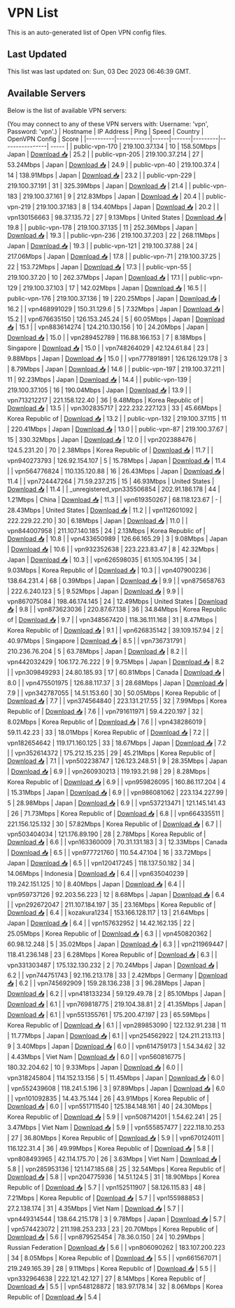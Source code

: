 # VPN List

This is an auto-generated list of Open VPN config files.

## Last Updated

This list was last updated on: Sun, 03 Dec 2023 06:46:39 GMT.

## Available Servers

Below is the list of available VPN servers:

(You may connect to any of these VPN servers with: Username: 'vpn', Password: 'vpn'.)
| Hostname | IP Address | Ping | Speed | Country | OpenVPN Config | Score |
|----------|------------|------|-------|---------|----------------| ----- |
| public-vpn-170 | 219.100.37.134 | 10 | 158.50Mbps | Japan | [Download 📥](./configs/server_0_JP.ovpn) | 25.2 |
| public-vpn-205 | 219.100.37.214 | 27 | 53.24Mbps | Japan | [Download 📥](./configs/server_1_JP.ovpn) | 24.9 |
| public-vpn-40 | 219.100.37.4 | 14 | 138.91Mbps | Japan | [Download 📥](./configs/server_2_JP.ovpn) | 23.2 |
| public-vpn-229 | 219.100.37.191 | 31 | 325.39Mbps | Japan | [Download 📥](./configs/server_3_JP.ovpn) | 21.4 |
| public-vpn-183 | 219.100.37.161 | 9 | 212.83Mbps | Japan | [Download 📥](./configs/server_4_JP.ovpn) | 20.4 |
| public-vpn-219 | 219.100.37.183 | 8 | 134.40Mbps | Japan | [Download 📥](./configs/server_5_JP.ovpn) | 20.2 |
| vpn130156663 | 98.37.135.72 | 27 | 9.13Mbps | United States | [Download 📥](./configs/server_6_US.ovpn) | 19.8 |
| public-vpn-178 | 219.100.37.135 | 11 | 252.36Mbps | Japan | [Download 📥](./configs/server_7_JP.ovpn) | 19.3 |
| public-vpn-236 | 219.100.37.203 | 22 | 268.11Mbps | Japan | [Download 📥](./configs/server_8_JP.ovpn) | 19.3 |
| public-vpn-121 | 219.100.37.88 | 24 | 217.06Mbps | Japan | [Download 📥](./configs/server_9_JP.ovpn) | 17.8 |
| public-vpn-71 | 219.100.37.25 | 22 | 153.72Mbps | Japan | [Download 📥](./configs/server_10_JP.ovpn) | 17.3 |
| public-vpn-55 | 219.100.37.20 | 10 | 262.37Mbps | Japan | [Download 📥](./configs/server_11_JP.ovpn) | 17.1 |
| public-vpn-129 | 219.100.37.103 | 17 | 142.02Mbps | Japan | [Download 📥](./configs/server_12_JP.ovpn) | 16.5 |
| public-vpn-176 | 219.100.37.136 | 19 | 220.25Mbps | Japan | [Download 📥](./configs/server_13_JP.ovpn) | 16.2 |
| vpn468991029 | 150.31.129.6 | 5 | 7.32Mbps | Japan | [Download 📥](./configs/server_14_JP.ovpn) | 15.2 |
| vpn676635150 | 126.153.245.24 | 5 | 60.05Mbps | Japan | [Download 📥](./configs/server_15_JP.ovpn) | 15.1 |
| vpn883614274 | 124.210.130.156 | 10 | 24.20Mbps | Japan | [Download 📥](./configs/server_16_JP.ovpn) | 15.0 |
| vpn289452789 | 116.88.166.153 | 7 | 8.18Mbps | Singapore | [Download 📥](./configs/server_17_SG.ovpn) | 15.0 |
| vpn748264029 | 42.124.61.84 | 23 | 9.88Mbps | Japan | [Download 📥](./configs/server_18_JP.ovpn) | 15.0 |
| vpn777891891 | 126.126.129.178 | 3 | 8.79Mbps | Japan | [Download 📥](./configs/server_19_JP.ovpn) | 14.6 |
| public-vpn-197 | 219.100.37.211 | 11 | 92.23Mbps | Japan | [Download 📥](./configs/server_20_JP.ovpn) | 14.4 |
| public-vpn-139 | 219.100.37.105 | 16 | 190.04Mbps | Japan | [Download 📥](./configs/server_21_JP.ovpn) | 13.9 |
| vpn713212217 | 221.158.122.40 | 36 | 9.48Mbps | Korea Republic of | [Download 📥](./configs/server_22_KR.ovpn) | 13.5 |
| vpn302835717 | 222.232.227.123 | 33 | 45.66Mbps | Korea Republic of | [Download 📥](./configs/server_23_KR.ovpn) | 13.2 |
| public-vpn-132 | 219.100.37.115 | 11 | 220.41Mbps | Japan | [Download 📥](./configs/server_24_JP.ovpn) | 13.0 |
| public-vpn-87 | 219.100.37.67 | 15 | 330.32Mbps | Japan | [Download 📥](./configs/server_25_JP.ovpn) | 12.0 |
| vpn202388476 | 124.5.231.20 | 70 | 2.38Mbps | Korea Republic of | [Download 📥](./configs/server_26_KR.ovpn) | 11.7 |
| vpn940273793 | 126.92.154.107 | 5 | 15.78Mbps | Japan | [Download 📥](./configs/server_27_JP.ovpn) | 11.4 |
| vpn564776824 | 110.135.120.88 | 16 | 26.43Mbps | Japan | [Download 📥](./configs/server_28_JP.ovpn) | 11.4 |
| vpn724447264 | 71.59.237.215 | 15 | 46.93Mbps | United States | [Download 📥](./configs/server_29_US.ovpn) | 11.4 |
| _unregistered_vpn335506854 | 202.91.186.178 | 44 | 1.21Mbps | China | [Download 📥](./configs/server_30_CN.ovpn) | 11.3 |
| vpn619350267 | 68.118.123.67 | - | 28.43Mbps | United States | [Download 📥](./configs/server_31_US.ovpn) | 11.2 |
| vpn112601092 | 222.229.22.210 | 30 | 6.18Mbps | Japan | [Download 📥](./configs/server_32_JP.ovpn) | 11.0 |
| vpn844007958 | 211.107.140.185 | 24 | 2.13Mbps | Korea Republic of | [Download 📥](./configs/server_33_KR.ovpn) | 10.8 |
| vpn433650989 | 126.66.165.29 | 3 | 9.08Mbps | Japan | [Download 📥](./configs/server_34_JP.ovpn) | 10.6 |
| vpn932352638 | 223.223.83.47 | 8 | 42.32Mbps | Japan | [Download 📥](./configs/server_35_JP.ovpn) | 10.3 |
| vpn626598035 | 61.105.104.195 | 34 | 9.03Mbps | Korea Republic of | [Download 📥](./configs/server_36_KR.ovpn) | 10.3 |
| vpn407900236 | 138.64.231.4 | 68 | 0.39Mbps | Japan | [Download 📥](./configs/server_37_JP.ovpn) | 9.9 |
| vpn875658763 | 222.6.240.123 | 5 | 9.52Mbps | Japan | [Download 📥](./configs/server_38_JP.ovpn) | 9.9 |
| vpn867075084 | 198.46.174.145 | 24 | 12.49Mbps | United States | [Download 📥](./configs/server_39_US.ovpn) | 9.8 |
| vpn873623036 | 220.87.67.138 | 36 | 34.84Mbps | Korea Republic of | [Download 📥](./configs/server_40_KR.ovpn) | 9.7 |
| vpn348567420 | 118.36.111.168 | 31 | 8.47Mbps | Korea Republic of | [Download 📥](./configs/server_41_KR.ovpn) | 9.1 |
| vpn626835142 | 39.109.157.94 | 2 | 40.97Mbps | Singapore | [Download 📥](./configs/server_42_SG.ovpn) | 8.5 |
| vpn736731791 | 210.236.76.204 | 5 | 63.78Mbps | Japan | [Download 📥](./configs/server_43_JP.ovpn) | 8.2 |
| vpn442032429 | 106.172.76.222 | 9 | 9.75Mbps | Japan | [Download 📥](./configs/server_44_JP.ovpn) | 8.2 |
| vpn309849293 | 24.80.185.93 | 17 | 60.81Mbps | Canada | [Download 📥](./configs/server_45_CA.ovpn) | 8.0 |
| vpn475501975 | 126.88.117.37 | 3 | 28.68Mbps | Japan | [Download 📥](./configs/server_46_JP.ovpn) | 7.9 |
| vpn342787055 | 14.51.153.60 | 30 | 50.05Mbps | Korea Republic of | [Download 📥](./configs/server_47_KR.ovpn) | 7.7 |
| vpn374564840 | 223.131.217.55 | 32 | 7.99Mbps | Korea Republic of | [Download 📥](./configs/server_48_KR.ovpn) | 7.6 |
| vpn791611971 | 59.4.220.197 | 32 | 8.02Mbps | Korea Republic of | [Download 📥](./configs/server_49_KR.ovpn) | 7.6 |
| vpn438286019 | 59.11.42.23 | 33 | 18.01Mbps | Korea Republic of | [Download 📥](./configs/server_50_KR.ovpn) | 7.2 |
| vpn182654642 | 119.171.160.125 | 33 | 18.67Mbps | Japan | [Download 📥](./configs/server_51_JP.ovpn) | 7.2 |
| vpn352614372 | 175.212.15.235 | 29 | 45.21Mbps | Korea Republic of | [Download 📥](./configs/server_52_KR.ovpn) | 7.1 |
| vpn502238747 | 126.123.248.51 | 9 | 28.35Mbps | Japan | [Download 📥](./configs/server_53_JP.ovpn) | 6.9 |
| vpn260930213 | 119.193.21.98 | 29 | 8.28Mbps | Korea Republic of | [Download 📥](./configs/server_54_KR.ovpn) | 6.9 |
| vpn959826095 | 160.86.117.204 | 4 | 15.31Mbps | Japan | [Download 📥](./configs/server_55_JP.ovpn) | 6.9 |
| vpn986081062 | 223.134.227.99 | 5 | 28.98Mbps | Japan | [Download 📥](./configs/server_56_JP.ovpn) | 6.9 |
| vpn537213471 | 121.145.141.43 | 26 | 71.73Mbps | Korea Republic of | [Download 📥](./configs/server_57_KR.ovpn) | 6.8 |
| vpn664335511 | 221.156.125.132 | 30 | 57.82Mbps | Korea Republic of | [Download 📥](./configs/server_58_KR.ovpn) | 6.7 |
| vpn503404034 | 121.176.89.190 | 28 | 2.78Mbps | Korea Republic of | [Download 📥](./configs/server_59_KR.ovpn) | 6.6 |
| vpn163360009 | 70.31.131.183 | 3 | 12.33Mbps | Canada | [Download 📥](./configs/server_60_CA.ovpn) | 6.5 |
| vpn977721760 | 110.54.47.104 | 16 | 33.72Mbps | Japan | [Download 📥](./configs/server_61_JP.ovpn) | 6.5 |
| vpn120417245 | 118.137.50.182 | 34 | 14.06Mbps | Indonesia | [Download 📥](./configs/server_62_ID.ovpn) | 6.4 |
| vpn635040239 | 119.242.151.125 | 10 | 8.40Mbps | Japan | [Download 📥](./configs/server_63_JP.ovpn) | 6.4 |
| vpn959737126 | 92.203.56.223 | 12 | 8.68Mbps | Japan | [Download 📥](./configs/server_64_JP.ovpn) | 6.4 |
| vpn292672047 | 211.107.184.197 | 35 | 23.16Mbps | Korea Republic of | [Download 📥](./configs/server_65_KR.ovpn) | 6.4 |
| kozakura1234 | 153.166.128.117 | 13 | 21.64Mbps | Japan | [Download 📥](./configs/server_66_JP.ovpn) | 6.4 |
| vpn157632952 | 14.42.162.135 | 22 | 25.05Mbps | Korea Republic of | [Download 📥](./configs/server_67_KR.ovpn) | 6.3 |
| vpn450820362 | 60.98.12.248 | 5 | 35.02Mbps | Japan | [Download 📥](./configs/server_68_JP.ovpn) | 6.3 |
| vpn211969447 | 118.41.236.148 | 23 | 6.28Mbps | Korea Republic of | [Download 📥](./configs/server_69_KR.ovpn) | 6.3 |
| vpn331303487 | 175.132.130.232 | 2 | 70.24Mbps | Japan | [Download 📥](./configs/server_70_JP.ovpn) | 6.2 |
| vpn744751743 | 92.116.213.178 | 33 | 2.42Mbps | Germany | [Download 📥](./configs/server_71_DE.ovpn) | 6.2 |
| vpn745692909 | 159.28.136.238 | 3 | 96.28Mbps | Japan | [Download 📥](./configs/server_72_JP.ovpn) | 6.2 |
| vpn418133234 | 59.129.49.78 | 2 | 85.10Mbps | Japan | [Download 📥](./configs/server_73_JP.ovpn) | 6.1 |
| vpn769818775 | 219.104.38.81 | 2 | 41.35Mbps | Japan | [Download 📥](./configs/server_74_JP.ovpn) | 6.1 |
| vpn551355761 | 175.200.47.197 | 23 | 65.59Mbps | Korea Republic of | [Download 📥](./configs/server_75_KR.ovpn) | 6.1 |
| vpn289853090 | 122.132.91.238 | 11 | 11.77Mbps | Japan | [Download 📥](./configs/server_76_JP.ovpn) | 6.1 |
| vpn254562922 | 124.211.213.113 | 9 | 3.40Mbps | Japan | [Download 📥](./configs/server_77_JP.ovpn) | 6.0 |
| vpn614759173 | 1.54.34.62 | 32 | 4.43Mbps | Viet Nam | [Download 📥](./configs/server_78_VN.ovpn) | 6.0 |
| vpn560816775 | 180.32.204.62 | 10 | 9.33Mbps | Japan | [Download 📥](./configs/server_79_JP.ovpn) | 6.0 |
| vpn318245804 | 114.152.13.156 | 5 | 11.45Mbps | Japan | [Download 📥](./configs/server_80_JP.ovpn) | 6.0 |
| vpn552439608 | 118.241.5.196 | 3 | 97.89Mbps | Japan | [Download 📥](./configs/server_81_JP.ovpn) | 6.0 |
| vpn101092835 | 14.43.75.144 | 26 | 43.91Mbps | Korea Republic of | [Download 📥](./configs/server_82_KR.ovpn) | 6.0 |
| vpn551711540 | 125.184.148.161 | 40 | 24.30Mbps | Korea Republic of | [Download 📥](./configs/server_83_KR.ovpn) | 5.9 |
| vpn508714201 | 1.54.62.241 | 25 | 3.47Mbps | Viet Nam | [Download 📥](./configs/server_84_VN.ovpn) | 5.9 |
| vpn555857477 | 222.118.10.253 | 27 | 36.80Mbps | Korea Republic of | [Download 📥](./configs/server_85_KR.ovpn) | 5.9 |
| vpn670124011 | 116.122.31.4 | 36 | 49.99Mbps | Korea Republic of | [Download 📥](./configs/server_86_KR.ovpn) | 5.8 |
| vpn808493965 | 42.114.175.70 | 26 | 3.63Mbps | Viet Nam | [Download 📥](./configs/server_87_VN.ovpn) | 5.8 |
| vpn285953136 | 121.147.185.68 | 25 | 32.54Mbps | Korea Republic of | [Download 📥](./configs/server_88_KR.ovpn) | 5.8 |
| vpn204775936 | 14.51.124.5 | 31 | 18.90Mbps | Korea Republic of | [Download 📥](./configs/server_89_KR.ovpn) | 5.7 |
| vpn152511907 | 58.126.115.83 | 48 | 7.21Mbps | Korea Republic of | [Download 📥](./configs/server_90_KR.ovpn) | 5.7 |
| vpn155988853 | 27.2.138.174 | 31 | 4.35Mbps | Viet Nam | [Download 📥](./configs/server_91_VN.ovpn) | 5.7 |
| vpn449314544 | 138.64.215.178 | 3 | 9.78Mbps | Japan | [Download 📥](./configs/server_92_JP.ovpn) | 5.7 |
| vpn574423072 | 211.198.253.233 | 23 | 20.70Mbps | Korea Republic of | [Download 📥](./configs/server_93_KR.ovpn) | 5.6 |
| vpn879525454 | 78.36.0.150 | 24 | 10.29Mbps | Russian Federation | [Download 📥](./configs/server_94_RU.ovpn) | 5.6 |
| vpn806090262 | 183.107.200.223 | 34 | 8.05Mbps | Korea Republic of | [Download 📥](./configs/server_95_KR.ovpn) | 5.5 |
| vpn661567071 | 219.249.165.39 | 28 | 9.11Mbps | Korea Republic of | [Download 📥](./configs/server_96_KR.ovpn) | 5.5 |
| vpn332964638 | 222.121.42.127 | 27 | 8.14Mbps | Korea Republic of | [Download 📥](./configs/server_97_KR.ovpn) | 5.5 |
| vpn548128872 | 183.97.178.14 | 32 | 8.06Mbps | Korea Republic of | [Download 📥](./configs/server_98_KR.ovpn) | 5.4 |
